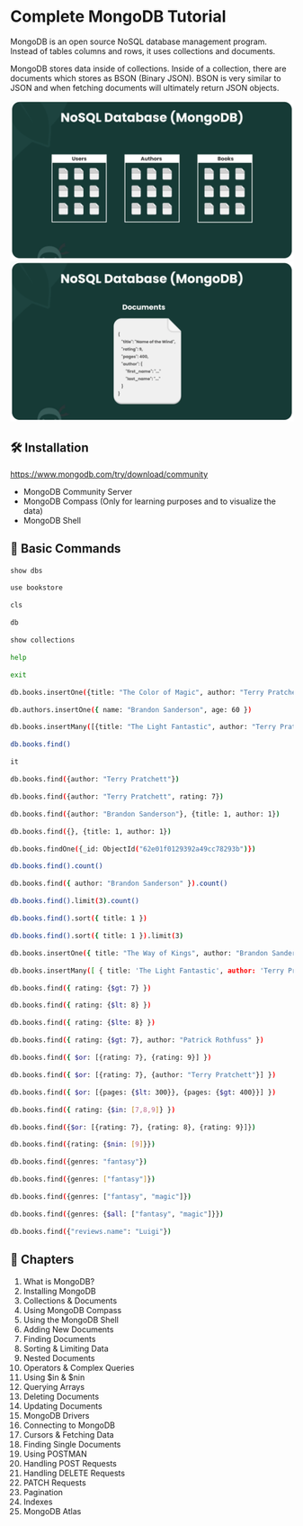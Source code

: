 # Complete MongoDB Tutorial

MongoDB is an open source NoSQL database management program. Instead of tables columns and rows, it uses collections and documents.

MongoDB stores data inside of collections. Inside of a collection, there are documents which stores as BSON (Binary JSON). BSON is very similar to JSON and when fetching documents will ultimately return JSON objects.

<img src="./images/mongodb-1.png" alt="MongoDB Collection">
<img src="./images/mongodb-2.png" alt="MongoDB Documents">

## 🛠 Installation

https://www.mongodb.com/try/download/community

- MongoDB Community Server
- MongoDB Compass (Only for learning purposes and to visualize the data)
- MongoDB Shell

## 🤖 Basic Commands

```sh
show dbs
```

```sh
use bookstore
```

```sh
cls
```

```sh
db
```

```sh
show collections
```

```sh
help
```

```sh
exit
```

```sh
db.books.insertOne({title: "The Color of Magic", author: "Terry Pratchett", pages: 300, rating: 7, genres: ["fantasy", "magic"]})
```

```sh
db.authors.insertOne({ name: "Brandon Sanderson", age: 60 })
```

```sh
db.books.insertMany([{title: "The Light Fantastic", author: "Terry Pratchett", pages: 250, rating: 6, genres: ["fantasy"]}, {title: "Dune", author: "Frank Herbert", pages: 500, rating: 10, genres: ["sci-fi", "dystopian"]}])
```

```sh
db.books.find()
```

```sh
it
```

```sh
db.books.find({author: "Terry Pratchett"})
```

```sh
db.books.find({author: "Terry Pratchett", rating: 7})
```

```sh
db.books.find({author: "Brandon Sanderson"}, {title: 1, author: 1})
```

```sh
db.books.find({}, {title: 1, author: 1})
```

```sh
db.books.findOne({_id: ObjectId("62e01f0129392a49cc78293b")})
```

```sh
db.books.find().count()
```

```sh
db.books.find({ author: "Brandon Sanderson" }).count()
```

```sh
db.books.find().limit(3).count()
```

```sh
db.books.find().sort({ title: 1 })
```

```sh
db.books.find().sort({ title: 1 }).limit(3)
```

```sh
db.books.insertOne({ title: "The Way of Kings", author: "Brandon Sanderson", rating: 9, pages: 400, genres: ["fantasy"], reviews: [{name: "yoshi", body: "Great book!!"}, {name: "mario", body: "so so"}] })
```

```sh
db.books.insertMany([ { title: 'The Light Fantastic', author: 'Terry Pratchett', pages: 250, rating: 6, genres: ['fantasy', 'magic'], reviews: [ { name: 'Luigi', body: 'It was pretty good' }, { name: 'Bowser', body: 'Loved It!!!' }, ], }, { title: 'The Name of the Wind', author: 'Patrick Rothfuss', pages: 500, rating: 10, genres: ['fantasy'], reviews: [{ name: 'Peach', body: 'One of my favs' }], }, { title: 'The Color of Magic', author: 'Terry Pratchett', pages: 350, rating: 8, genres: ['fantasy', 'magic'], reviews: [ { name: 'Luigi', body: 'It was OK' }, { name: 'Bowser', body: 'Really good book' }, ], }, { title: '1984', author: 'George Orwell', pages: 300, rating: 6, genres: ['sci-fi', 'dystopian'], reviews: [ { name: 'Peach', body: 'Not my cup of tea' }, { name: 'Mario', body: 'Meh' }, ], }, ])
```

```sh
db.books.find({ rating: {$gt: 7} })
```

```sh
db.books.find({ rating: {$lt: 8} })
```

```sh
db.books.find({ rating: {$lte: 8} })
```

```sh
db.books.find({ rating: {$gt: 7}, author: "Patrick Rothfuss" })
```

```sh
db.books.find({ $or: [{rating: 7}, {rating: 9}] })
```

```sh
db.books.find({ $or: [{rating: 7}, {author: "Terry Pratchett"}] })
```

```sh
db.books.find({ $or: [{pages: {$lt: 300}}, {pages: {$gt: 400}}] })
```

```sh
db.books.find({ rating: {$in: [7,8,9]} })
```

```sh
db.books.find({$or: [{rating: 7}, {rating: 8}, {rating: 9}]})
```

```sh
db.books.find({rating: {$nin: [9]}})
```

```sh
db.books.find({genres: "fantasy"})
```

```sh
db.books.find({genres: ["fantasy"]})
```

```sh
db.books.find({genres: ["fantasy", "magic"]})
```

```sh
db.books.find({genres: {$all: ["fantasy", "magic"]}})
```

```sh
db.books.find({"reviews.name": "Luigi"})
```

## 📖 Chapters

1. What is MongoDB?
1. Installing MongoDB
1. Collections & Documents
1. Using MongoDB Compass
1. Using the MongoDB Shell
1. Adding New Documents
1. Finding Documents
1. Sorting & Limiting Data
1. Nested Documents
1. Operators & Complex Queries
1. Using \$in & $nin
1. Querying Arrays
1. Deleting Documents
1. Updating Documents
1. MongoDB Drivers
1. Connecting to MongoDB
1. Cursors & Fetching Data
1. Finding Single Documents
1. Using POSTMAN
1. Handling POST Requests
1. Handling DELETE Requests
1. PATCH Requests
1. Pagination
1. Indexes
1. MongoDB Atlas
